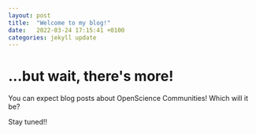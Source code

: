```yaml
---
layout: post
title:  "Welcome to my blog!"
date:   2022-03-24 17:15:41 +0100
categories: jekyll update
---
```

# ...but wait, there's more!

You can expect blog posts about OpenScience Communities!
Which will it be?

Stay tuned!!